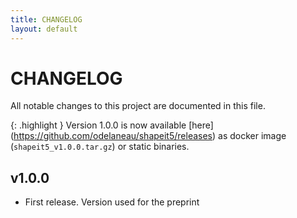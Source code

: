 ```yaml
---
title: CHANGELOG
layout: default
---
```


# CHANGELOG

All notable changes to this project are documented in this file.

{: .highlight }
Version 1.0.0 is now available [here] (https://github.com/odelaneau/shapeit5/releases) as docker image (`shapeit5_v1.0.0.tar.gz`) or static binaries. 

## v1.0.0

- First release. Version used for the preprint
